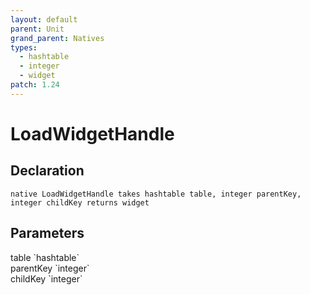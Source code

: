 ```yaml
---
layout: default
parent: Unit
grand_parent: Natives
types:
  - hashtable
  - integer
  - widget
patch: 1.24
---
```


# LoadWidgetHandle

## Declaration

```
native LoadWidgetHandle takes hashtable table, integer parentKey, integer childKey returns widget
```

## Parameters
<dl>
  <dt>table `hashtable`</dt>
  <dd></dd>

  <dt>parentKey `integer`</dt>
  <dd></dd>

  <dt>childKey `integer`</dt>
  <dd></dd>
</dl>